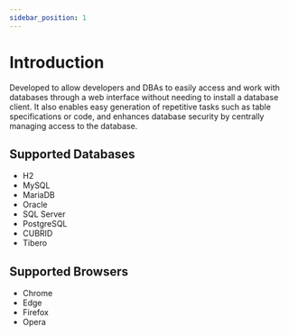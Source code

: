 ```yaml
---
sidebar_position: 1
---
```


# Introduction

Developed to allow developers and DBAs to easily access and work with databases through a web interface without needing to install a database client. It also enables easy generation of repetitive tasks such as table specifications or code, and enhances database security by centrally managing access to the database.

## Supported Databases

- H2
- MySQL
- MariaDB
- Oracle
- SQL Server
- PostgreSQL
- CUBRID
- Tibero

## Supported Browsers

- Chrome
- Edge
- Firefox
- Opera
